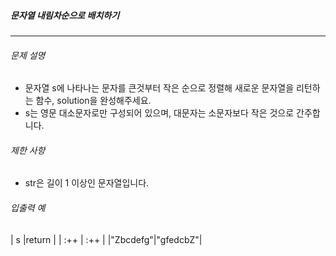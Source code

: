 ##### 문자열 내림차순으로 배치하기

***

###### 문제 설명

- 문자열 s에 나타나는 문자를 큰것부터 작은 순으로 정렬해 새로운 문자열을 리턴하는 함수, solution을 완성해주세요.
- s는 영문 대소문자로만 구성되어 있으며, 대문자는 소문자보다 작은 것으로 간주합니다.

###### 제한 사항

* str은 길이 1 이상인 문자열입니다.

###### 입출력 예

|    s    |return   |
| :++     | :++     | 
|"Zbcdefg"|"gfedcbZ"|
